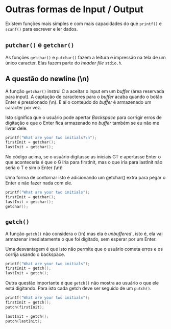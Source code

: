 # Outras formas de Input / Output

Existem funções mais simples e com mais capacidades do que `printf()` e `scanf()` para escrever e ler dados.

## `putchar()` e `getchar()`

As funções `getchar()` e `putchar()` fazem a leitura e impressão na tela de um único caracter. Elas fazem parte do *header file* `stdio.h`.

## A questão do newline (\n)

A função `getchar()` instrui C a aceitar o input em um *buffer* (área reservada para input). A captação de caracteres para o *buffer* acaba quando o botão Enter é pressionado (\n). E aí o conteúdo do *buffer* é armazenado um caracter por vez.

Isto significa que o usuário pode apertar *Backspace* para corrigir erros de digitação e que o Enter fica armazenado no *buffer* também se eu não me livrar dele.

```C
printf("What are your two initials?\n");
firstInit = getchar();
lastInit = getchar();
```

No código acima, se o usuário digitasse as iniciais GT e apertasse Enter o que aconteceria é que o G iria para firstInit, mas o que iria para lastInit não seria o T e sim o Enter (\n)!

Uma forma de contornar isto é adicionando um getchar() extra para pegar o Enter e não fazer nada com ele.

```C
printf("What are your two initials");
firstInit = getchar();
lastInit = getchar();
getchar();
```

## `getch()`

A função `getch()` não considera o (\n) mas ela é *unbuffered* , isto é, ela vai armazenar imediatamente o que foi digitado, sem esperar por um Enter.

Uma desvantagem é que isto não permite que o usuário cometa erros e os corrija usando o backspace.

```C
printf("What are your two initials");
firstInit = getch();
lastInit = getch();
```

Outra questão importante é que `getch()` não mostra ao usuário o que ele está digitando. Para isto cada getch deve ser seguido de um `putch()`.

```C
printf("What are your two initials");
firstInit = getch();
putch(firstInit);

lastInit = getch();
putch(lastInit);
```
